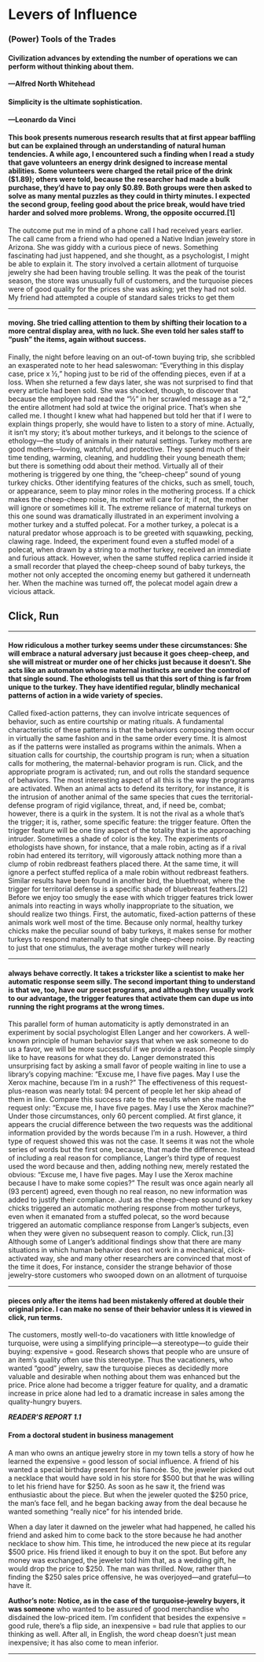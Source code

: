 # Levers of Influence

### (Power) Tools of the Trades

#### Civilization advances by extending the number of operations we can perform without thinking about them.

**—Alfred North Whitehead**

#### Simplicity is the ultimate sophistication.

**—Leonardo da Vinci**

#### This book presents numerous research results that at first appear baffling but can be explained through an understanding of natural human tendencies. A while ago, I encountered such a finding when I read a study that gave volunteers an energy drink designed to increase mental abilities. Some volunteers were charged the retail price of the drink ($1.89); others were told, because the researcher had made a bulk purchase, they’d have to pay only $0.89. Both groups were then asked to solve as many mental puzzles as they could in thirty minutes. I expected the second group, feeling good about the price break, would have tried harder and solved more problems. Wrong, the opposite occurred.[1]
 The outcome put me in mind of a phone call I had received years earlier. The call came from a friend who had opened a Native Indian jewelry store in Arizona. She was giddy with a curious piece of news. Something fascinating had just happened, and she thought, as a psychologist, I might be able to explain it. The story involved a certain allotment of turquoise jewelry she had been having trouble selling. It was the peak of the tourist season, the store was unusually full of customers, and the turquoise pieces were of good quality for the prices she was asking; yet they had not sold. My friend had attempted a couple of standard sales tricks to get them

-----

#### moving. She tried calling attention to them by shifting their location to a more central display area, with no luck. She even told her sales staff to “push” the items, again without success.
 Finally, the night before leaving on an out-of-town buying trip, she scribbled an exasperated note to her head saleswoman: “Everything in this display case, price x ½,” hoping just to be rid of the offending pieces, even if at a loss. When she returned a few days later, she was not surprised to find that every article had been sold. She was shocked, though, to discover that because the employee had read the “½” in her scrawled message as a “2,” the entire allotment had sold at twice the original price.
 That’s when she called me. I thought I knew what had happened but told her that if I were to explain things properly, she would have to listen to a story of mine. Actually, it isn’t my story; it’s about mother turkeys, and it belongs to the science of ethology—the study of animals in their natural settings. Turkey mothers are good mothers—loving, watchful, and protective. They spend much of their time tending, warming, cleaning, and huddling their young beneath them; but there is something odd about their method. Virtually all of their mothering is triggered by one thing, the “cheep-cheep” sound of young turkey chicks. Other identifying features of the chicks, such as smell, touch, or appearance, seem to play minor roles in the mothering process. If a chick makes the cheep-cheep noise, its mother will care for it; if not, the mother will ignore or sometimes kill it.
 The extreme reliance of maternal turkeys on this one sound was dramatically illustrated in an experiment involving a mother turkey and a stuffed polecat. For a mother turkey, a polecat is a natural predator whose approach is to be greeted with squawking, pecking, clawing rage. Indeed, the experiment found even a stuffed model of a polecat, when drawn by a string to a mother turkey, received an immediate and furious attack. However, when the same stuffed replica carried inside it a small recorder that played the cheep-cheep sound of baby turkeys, the mother not only accepted the oncoming enemy but gathered it underneath her. When the machine was turned off, the polecat model again drew a vicious attack.

## Click, Run

-----

#### How ridiculous a mother turkey seems under these circumstances: She will embrace a natural adversary just because it goes cheep-cheep, and she will mistreat or murder one of her chicks just because it doesn’t. She acts like an automaton whose maternal instincts are under the control of that single sound. The ethologists tell us that this sort of thing is far from unique to the turkey. They have identified regular, blindly mechanical patterns of action in a wide variety of species.
 Called fixed-action patterns, they can involve intricate sequences of behavior, such as entire courtship or mating rituals. A fundamental characteristic of these patterns is that the behaviors composing them occur in virtually the same fashion and in the same order every time. It is almost as if the patterns were installed as programs within the animals. When a situation calls for courtship, the courtship program is run; when a situation calls for mothering, the maternal-behavior program is run. Click, and the appropriate program is activated; run, and out rolls the standard sequence of behaviors.
 The most interesting aspect of all this is the way the programs are activated. When an animal acts to defend its territory, for instance, it is the intrusion of another animal of the same species that cues the territorial- defense program of rigid vigilance, threat, and, if need be, combat; however, there is a quirk in the system. It is not the rival as a whole that’s the trigger; it is, rather, some specific feature: the trigger feature. Often the trigger feature will be one tiny aspect of the totality that is the approaching intruder. Sometimes a shade of color is the key. The experiments of ethologists have shown, for instance, that a male robin, acting as if a rival robin had entered its territory, will vigorously attack nothing more than a clump of robin redbreast feathers placed there. At the same time, it will ignore a perfect stuffed replica of a male robin without redbreast feathers. Similar results have been found in another bird, the bluethroat, where the trigger for territorial defense is a specific shade of bluebreast feathers.[2]
 Before we enjoy too smugly the ease with which trigger features trick lower animals into reacting in ways wholly inappropriate to the situation, we should realize two things. First, the automatic, fixed-action patterns of these animals work well most of the time. Because only normal, healthy turkey chicks make the peculiar sound of baby turkeys, it makes sense for mother turkeys to respond maternally to that single cheep-cheep noise. By reacting to just that one stimulus, the average mother turkey will nearly

-----

#### always behave correctly. It takes a trickster like a scientist to make her automatic response seem silly. The second important thing to understand is that we, too, have our preset programs, and although they usually work to our advantage, the trigger features that activate them can dupe us into running the right programs at the wrong times.
 This parallel form of human automaticity is aptly demonstrated in an experiment by social psychologist Ellen Langer and her coworkers. A well- known principle of human behavior says that when we ask someone to do us a favor, we will be more successful if we provide a reason. People simply like to have reasons for what they do. Langer demonstrated this unsurprising fact by asking a small favor of people waiting in line to use a library’s copying machine: “Excuse me, I have five pages. May I use the Xerox machine, because I’m in a rush?” The effectiveness of this request- plus-reason was nearly total: 94 percent of people let her skip ahead of them in line. Compare this success rate to the results when she made the request only: “Excuse me, I have five pages. May I use the Xerox machine?” Under those circumstances, only 60 percent complied. At first glance, it appears the crucial difference between the two requests was the additional information provided by the words because I’m in a rush.
 However, a third type of request showed this was not the case. It seems it was not the whole series of words but the first one, because, that made the difference. Instead of including a real reason for compliance, Langer’s third type of request used the word because and then, adding nothing new, merely restated the obvious: “Excuse me, I have five pages. May I use the Xerox machine because I have to make some copies?” The result was once again nearly all (93 percent) agreed, even though no real reason, no new information was added to justify their compliance. Just as the cheep-cheep sound of turkey chicks triggered an automatic mothering response from mother turkeys, even when it emanated from a stuffed polecat, so the word because triggered an automatic compliance response from Langer’s subjects, even when they were given no subsequent reason to comply. Click, run.[3]
 Although some of Langer’s additional findings show that there are many situations in which human behavior does not work in a mechanical, click-activated way, she and many other researchers are convinced that most of the time it does, For instance, consider the strange behavior of those jewelry-store customers who swooped down on an allotment of turquoise

-----

#### pieces only after the items had been mistakenly offered at double their original price. I can make no sense of their behavior unless it is viewed in click, run terms.
 The customers, mostly well-to-do vacationers with little knowledge of turquoise, were using a simplifying principle—a stereotype—to guide their buying: expensive = good. Research shows that people who are unsure of an item’s quality often use this stereotype. Thus the vacationers, who wanted “good” jewelry, saw the turquoise pieces as decidedly more valuable and desirable when nothing about them was enhanced but the price. Price alone had become a trigger feature for quality, and a dramatic increase in price alone had led to a dramatic increase in sales among the quality-hungry buyers.

**_READER’S REPORT 1.1_**

#### From a doctoral student in business management

A man who owns an antique jewelry store in my town tells a story of how he learned the
expensive = good lesson of social influence. A friend of his wanted a special birthday
present for his fiancée. So, the jeweler picked out a necklace that would have sold in his
store for $500 but that he was willing to let his friend have for $250. As soon as he saw it,
the friend was enthusiastic about the piece. But when the jeweler quoted the $250 price, the
man’s face fell, and he began backing away from the deal because he wanted something
“really nice” for his intended bride.

When a day later it dawned on the jeweler what had happened, he called his friend and
asked him to come back to the store because he had another necklace to show him. This
time, he introduced the new piece at its regular $500 price. His friend liked it enough to
buy it on the spot. But before any money was exchanged, the jeweler told him that, as a
wedding gift, he would drop the price to $250. The man was thrilled. Now, rather than
finding the $250 sales price offensive, he was overjoyed—and grateful—to have it.

**Author’s note: Notice, as in the case of the turquoise-jewelry buyers, it was someone**
who wanted to be assured of good merchandise who disdained the low-priced item. I’m
confident that besides the expensive = good rule, there’s a flip side, an inexpensive = bad
rule that applies to our thinking as well. After all, in English, the word cheap doesn’t just
mean inexpensive; it has also come to mean inferior.

-----
